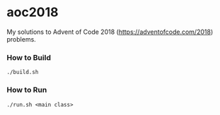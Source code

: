 # aoc2018
My solutions to Advent of Code 2018 (https://adventofcode.com/2018) problems.

### How to Build
```
./build.sh
```

### How to Run
```
./run.sh <main class>
```
